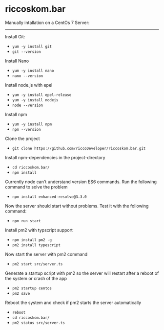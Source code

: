 # riccoskom.bar 

Manually intallation on a CentOs 7 Server:

----------------

Install Git:

- `yum -y install git`
- `git --version`

Install Nano

- `yum -y install nano`
- `nano --version`

Install node.js with epel

- `yum -y install epel-release`
- `yum -y install nodejs`
- `node --version`

Install npm

- `yum -y install npm`
- `npm --version`

Clone the project

- `git clone https://github.com/riccoDeveloper/riccoskom.bar.git`

Install npm-dependencies in the project-directory

- `cd riccoskom.bar/`
- `npm install`

Currently node can't understand version ES6 commands.
Run the following command to solve the problem

- `npm install enhanced-resolve@3.3.0`

Now the server should start without problems.
Test it with the following command:

- `npm run start`

Install pm2 with typscript support

- `npm install pm2 -g`
- `pm2 install typescript`

Now start the server with pm2 command

- `pm2 start src/server.ts`

Generate a startup script with pm2 so the server will restart
after a reboot of the system or crash of the app

- `pm2 startup centos`
- `pm2 save`

Reboot the system and check if pm2 starts the server automatically

- `reboot`
- `cd riccoskom.bar/`
- `pm2 status src/server.ts`


